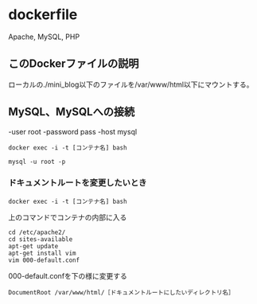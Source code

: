 # dockerfile
Apache, MySQL, PHP

## このDockerファイルの説明

ローカルの./mini_blog以下のファイルを/var/www/html以下にマウントする。

## MySQL、MySQLへの接続
-user root
-password pass
-host mysql

```
docker exec -i -t [コンテナ名] bash
```
```
mysql -u root -p
```


### ドキュメントルートを変更したいとき
```
docker exec -i -t [コンテナ名] bash
```
上のコマンドでコンテナの内部に入る

```
cd /etc/apache2/
cd sites-available
apt-get update
apt-get install vim
vim 000-default.conf
```

000-default.confを下の様に変更する
```
DocumentRoot /var/www/html/［ドキュメントルートにしたいディレクトリ名］
```
